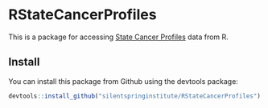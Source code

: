 # RStateCancerProfiles

This is a package for accessing [State Cancer Profiles](https://statecancerprofiles.cancer.gov) data from R.

## Install

You can install this package from Github using the devtools package:

```r
devtools::install_github("silentspringinstitute/RStateCancerProfiles")
```
